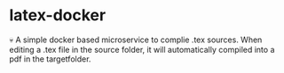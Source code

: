 # latex-docker
:skull:
A simple docker based microservice to complie .tex sources.
When editing a .tex file in the source folder, it will automatically compiled into a pdf in the targetfolder.
